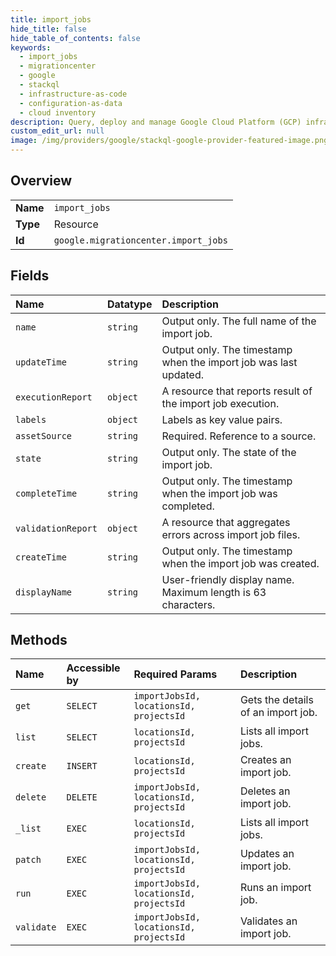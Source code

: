 ```yaml
---
title: import_jobs
hide_title: false
hide_table_of_contents: false
keywords:
  - import_jobs
  - migrationcenter
  - google    
  - stackql
  - infrastructure-as-code
  - configuration-as-data
  - cloud inventory
description: Query, deploy and manage Google Cloud Platform (GCP) infrastructure and resources using SQL
custom_edit_url: null
image: /img/providers/google/stackql-google-provider-featured-image.png
---
```

  
    

## Overview
<table><tbody>
<tr><td><b>Name</b></td><td><code>import_jobs</code></td></tr>
<tr><td><b>Type</b></td><td>Resource</td></tr>
<tr><td><b>Id</b></td><td><code>google.migrationcenter.import_jobs</code></td></tr>
</tbody></table>

## Fields
| Name | Datatype | Description |
|:-----|:---------|:------------|
| `name` | `string` | Output only. The full name of the import job. |
| `updateTime` | `string` | Output only. The timestamp when the import job was last updated. |
| `executionReport` | `object` | A resource that reports result of the import job execution. |
| `labels` | `object` | Labels as key value pairs. |
| `assetSource` | `string` | Required. Reference to a source. |
| `state` | `string` | Output only. The state of the import job. |
| `completeTime` | `string` | Output only. The timestamp when the import job was completed. |
| `validationReport` | `object` | A resource that aggregates errors across import job files. |
| `createTime` | `string` | Output only. The timestamp when the import job was created. |
| `displayName` | `string` | User-friendly display name. Maximum length is 63 characters. |
## Methods
| Name | Accessible by | Required Params | Description |
|:-----|:--------------|:----------------|:------------|
| `get` | `SELECT` | `importJobsId, locationsId, projectsId` | Gets the details of an import job. |
| `list` | `SELECT` | `locationsId, projectsId` | Lists all import jobs. |
| `create` | `INSERT` | `locationsId, projectsId` | Creates an import job. |
| `delete` | `DELETE` | `importJobsId, locationsId, projectsId` | Deletes an import job. |
| `_list` | `EXEC` | `locationsId, projectsId` | Lists all import jobs. |
| `patch` | `EXEC` | `importJobsId, locationsId, projectsId` | Updates an import job. |
| `run` | `EXEC` | `importJobsId, locationsId, projectsId` | Runs an import job. |
| `validate` | `EXEC` | `importJobsId, locationsId, projectsId` | Validates an import job. |

